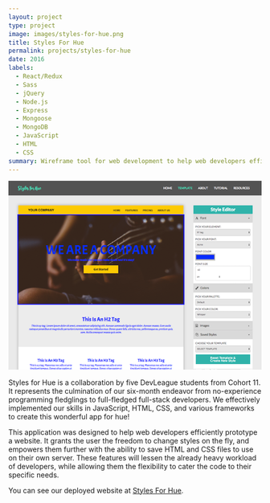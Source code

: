 ```yaml
---
layout: project
type: project
image: images/styles-for-hue.png
title: Styles For Hue
permalink: projects/styles-for-hue
date: 2016
labels:
  - React/Redux
  - Sass
  - jQuery
  - Node.js
  - Express
  - Mongoose
  - MongoDB
  - JavaScript
  - HTML
  - CSS
summary: Wireframe tool for web development to help web developers efficiently style and prototype a website.
---
```


<div class="ui small rounded images">
  <img class="ui image" src="../images/styles-for-hue-main.png">
</div>

Styles for Hue is a collaboration by five DevLeague students from Cohort 11. It represents the culmination of our six-month endeavor from no-experience programming fledglings to full-fledged full-stack developers. We effectively implemented our skills in JavaScript, HTML, CSS, and various frameworks to create this wonderful app for hue!

This application was designed to help web developers efficiently prototype a website. It grants the user the freedom to change styles on the fly, and empowers them further with the ability to save HTML and CSS files to use on their own server. These features will lessen the already heavy workload of developers, while allowing them the flexibility to cater the code to their specific needs.

You can see our deployed website at [Styles For Hue](http://www.stylesforhue.com/).



